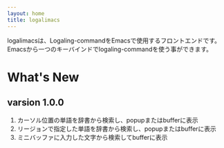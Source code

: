 ```yaml
---
layout: home
title: logalimacs
---
```


logalimacsは、Logaling-commandをEmacsで使用するフロントエンドです。  
Emacsから一つのキーバインドでlogaling-commandを使う事ができます。
# What's New

## varsion 1.0.0
1. カーソル位置の単語を辞書から検索し、popupまたはbufferに表示
2. リージョンで指定した単語を辞書から検索し、popupまたはbufferに表示
3. ミニバッファに入力した文字から検索してbufferに表示
